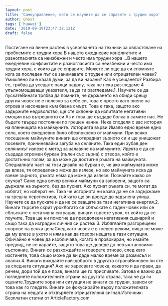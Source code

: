 ```yaml
---
layout: post
title: 'Самоуправление, като се научите да се справяте с трудни хора'
author: Ghost
tags: ['huawei']
date: '2019-09-19T23:47:38.121Z'
draft: false
---
```


Постигане на личен растеж в усвояването на техники за овластяване на проблемите с трудни хора В нашето ежедневие конфликтите и разногласията са неизбежни и често има трудни хора ...В нашето ежедневие конфликтите и разногласията са неизбежни и често има трудни хора, с които да се справите. Можете ли още да си спомняте кога за последен път се занимавате с труден или отрицателен човек? Умишлено ли е казал думи, за да ви нарани? Как е усещането? Разбира се, трябва да усещате палци надолу, така че нека разгледаме 4 упълномощаващи указателя, за да ги разгледаме.1. Научете се да пускатеВинаги трябва да помните, че държането на обиди срещу другия човек не е полезно за себе си, това е просто като пиене на отрова и насочване към бавна смърт. Това е така, защото ако задържите недоволство, ще сте склонни да изпитвате негативни емоции във вътрешното си Аз и това ще създаде болка в самите нас. Не бъдете твърде постоянни по грешен начин. Нека споделя с вас история на пленницата на маймуните. Историята върви Имало едно време едно село, което ежедневно било обезпокоено от маймуни. При всяко посещение маймуните винаги ще откраднат зърното си и ще унищожат посевите, причинявайки загуба на селяните. Така един хубав ден селянинът излезе с метод за залавяне на маймуните. Идеята е да се създаде огромен буркан (пълен със зърна) с отвора, който е достатъчно голям, за да може да достигне ръката на маймуната. Специалната част на този дизайн на буркан е, че ако маймуната може да влезе, тя определено може да излезе, но ако маймуната иска да вземе зърното, ръката няма да може да излезе. Познайте какво се случва? Само една вечер всички маймуни са заловени, защото са държали на зърното, без да пуснат. Ако пуснат ръката си, те могат да избягат, но изберат не. Така че историята ни казва да не се задържаме на грешна перспектива, тъй като ще ви доведе до задънена улица. Научете се да пускате и да не се хващате за тази негативна енергия.2. Винаги търсете скрит урокКогато се сблъскате с гаден човек или се сблъскате с негативна ситуация, винаги търсете урок, от който да се поучите. Това ще ни помогне да преодолеем негативния сценарий и също така да изградим личния си растеж.3. Избягвайте разгорещени спорове на всяка ценаСлед като човек е в гневен режим, нищо не може да му влезе в ухото и няма как да говори нещата в тази ситуация. Обичайно е човек да изобличава, когато е провокиран, но имайте предвид, не се карайте, защото това ще доведе до невъзстановимо състояние. Винаги се разхождайте и говорете отново, след като изстинете, това също може да ви даде малко време за размисъл и анализ.4. Винаги виждайте най-доброто в другата странаВиновен ли сте за следната ситуация? Ако не харесвате човека, каквото и да прави, да речем, дори той да е прав, винаги ще го приспивате. Затова е важно да погледнете положителните страни на другата страна, така че да ги оцените.Трудните хора или ситуация не винаги са трудни, зависи от това как го гледате. Винаги се фокусирайте върху положителната страна на нещата и отхвърлете отрицателния сигнал.Източник: Безплатни статии от ArticleFactory.com
